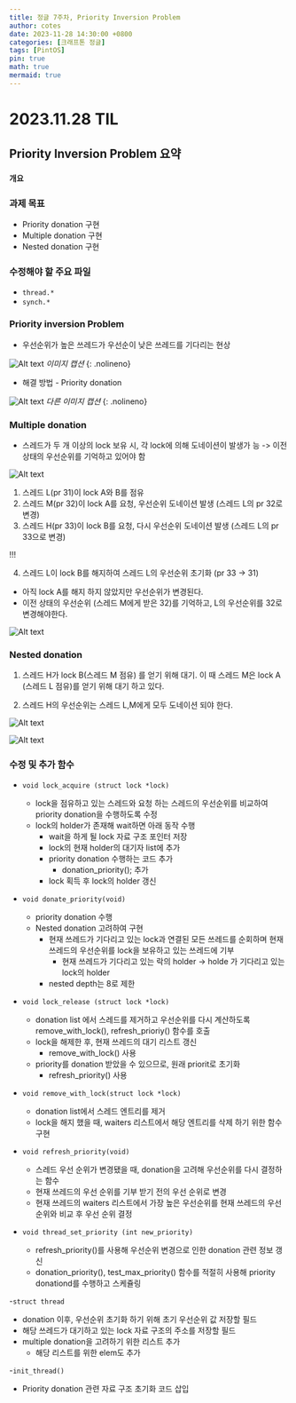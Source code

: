 ```yaml
---
title: 정글 7주차, Priority Inversion Problem
author: cotes
date: 2023-11-28 14:30:00 +0800
categories: [크래프톤 정글]
tags: [PintOS]
pin: true
math: true
mermaid: true
---
```


# 2023.11.28 TIL

## Priority Inversion Problem 요약

#### 개요

### 과제 목표

- Priority donation 구현
- Multiple donation 구현
- Nested donation 구현

### 수정해야 할 주요 파일

- `thread.*`
- `synch.*`

### Priority inversion Problem

- 우선순위가 높은 쓰레드가 우선순이 낮은 쓰레드를 기다리는 현상

![Alt text](https://raw.githubusercontent.com/kim5606/kim5606.github.io/main/_posts/5_lock.png)
_이미지 캡션_
{: .nolineno}

- 해결 방법 - Priority donation

![Alt text](https://raw.githubusercontent.com/kim5606/kim5606.github.io/main/_posts/6_lock1.png)
_다른 이미지 캡션_
{: .nolineno}

### Multiple donation

- 스레드가 두 개 이상의 lock 보유 시, 각 lock에 의해 도네이션이 발생가
  능 -> 이전 상태의 우선순위를 기억하고 있어야 함

![Alt text](https://raw.githubusercontent.com/kim5606/kim5606.github.io/main/_posts/7_멀티플도네이션.png)

1. 스레드 L(pr 31)이 lock A와 B를 점유
2. 스레드 M(pr 32)이 lock A를 요청, 우선순위 도네이션 발생 (스레드 L의 pr 32로 변경)
3. 스레드 H(pr 33)이 lock B를 요청, 다시 우선순위 도네이션 발생 (스레드 L의 pr 33으로 변경)

!!!

4. 스레드 L이 lock B를 해지하여 스레드 L의 우선순위 초기화 (pr 33 -> 31)

- 아직 lock A를 해지 하지 않았지만 우선순위가 변경된다.
- 이전 상태의 우선순위 (스레드 M에게 받은 32)를 기억하고, L의 우선순위를 32로 변경해야한다.

![Alt text](https://raw.githubusercontent.com/kim5606/kim5606.github.io/main/_posts/17_멀티플도네이션2.png)

### Nested donation

1. 스레드 H가 lock B(스레드 M 점유) 를 얻기 위해 대기.
   이 때 스레드 M은 lock A (스레드 L 점유)를 얻기 위해 대기 하고 있다.

2. 스레드 H의 우선순위는 스레드 L,M에게 모두 도네이션 되야 한다.

![Alt text](https://raw.githubusercontent.com/kim5606/kim5606.github.io/main/_posts/18_네스트도네이션1.png)

![Alt text](https://raw.githubusercontent.com/kim5606/kim5606.github.io/main/_posts/19_네스트도네이션2.png)

### 수정 및 추가 함수

- `void lock_acquire (struct lock *lock)`

  - lock을 점유하고 있는 스레드와 요청 하는 스레드의 우선순위를 비교하여 priority donation을 수행하도록 수정
  - lock의 holder가 존재해 wait하면 아래 동작 수행
    - wait을 하게 될 lock 자료 구조 포인터 저장
    - lock의 현재 holder의 대기자 list에 추가
    - priority donation 수행하는 코드 추가
      - donation_priority(); 추가
    - lock 획득 후 lock의 holder 갱신

- `void donate_priority(void)`

  - priority donation 수행
  - Nested donation 고려하여 구현
    - 현재 쓰레드가 기다리고 있는 lock과 연결된 모든 쓰레드를 순회하며 현재 쓰레드의 우선순위를 lock을 보유하고 있는 쓰레드에 기부
      - 현재 쓰레드가 기다리고 있는 락의 holder -> holde 가 기다리고 있는 lock의 holder
    - nested depth는 8로 제한

- `void lock_release (struct lock *lock)`

  - donation list 에서 스레드를 제거하고 우선순위를 다시 계산하도록 remove_with_lock(), refresh_prioriy() 함수를 호출
  - lock을 해제한 후, 현재 쓰레드의 대기 리스트 갱신
    - remove_with_lock() 사용
  - priority를 donation 받았을 수 있으므로, 원래 priorit로 초기화
    - refresh_priority() 사용

- `void remove_with_lock(struct lock *lock)`

  - donation list에서 스레드 엔트리를 제거
  - lock을 해지 했을 때, waiters 리스트에서 해당 엔트리를 삭제 하기 위한 함수 구현

- `void refresh_priority(void)`

  - 스레드 우선 순위가 변경됐을 때, donation을 고려해 우선순위를 다시 결정하는 함수
  - 현재 쓰레드의 우선 순위를 기부 받기 전의 우선 순위로 변경
  - 현재 쓰레드의 waiters 리스트에서 가장 높은 우선순위를 현재 쓰레드의 우선순위와 비교 후 우선 순위 결정

- `void thread_set_priority (int new_priority)`
  - refresh_priority()를 사용해 우선순위 변경으로 인한 donation 관련 정보 갱신
  - donation_priority(), test_max_priority() 함수를 적절히 사용해 priority donationd를 수행하고 스케쥴링

-`struct thread`

- donation 이후, 우선순위 초기화 하기 위해 초기 우선순위 값 저장할 필드
- 해당 쓰레드가 대기하고 있는 lock 자료 구조의 주소를 저장할 필드
- multiple donation을 고려하기 위한 리스트 추가
  - 해당 리스트를 위한 elem도 추가

-`init_thread()`

- Priority donation 관련 자료 구조 초기화 코드 삽입
